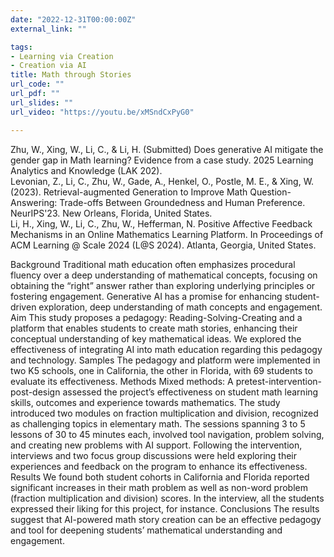 ```yaml
---
date: "2022-12-31T00:00:00Z"
external_link: ""

tags:
- Learning via Creation
- Creation via AI
title: Math through Stories
url_code: ""
url_pdf: ""
url_slides: ""
url_video: "https://youtu.be/xMSndCxPyG0"

---
```

Zhu, W., Xing, W., Li, C., & Li, H. (Submitted) Does generative AI mitigate the gender gap in Math learning? Evidence from a case study. 2025 Learning Analytics and Knowledge (LAK 202).\
Levonian, Z., Li, C., Zhu, W., Gade, A., Henkel, O., Postle, M. E., & Xing, W. (2023). Retrieval-augmented Generation to Improve Math Question-Answering: Trade-offs Between Groundedness and Human Preference. NeurIPS'23. New Orleans, Florida, United States.\
Li, H., Xing, W., Li, C., Zhu, W., Hefferman, N. Positive Affective Feedback Mechanisms in an Online Mathematics Learning Platform. In Proceedings of ACM Learning @ Scale 2024 (L@S 2024). Atlanta, Georgia, United States. 

Background
Traditional math education often emphasizes procedural fluency over a deep
understanding of mathematical concepts, focusing on obtaining the “right” answer
rather than exploring underlying principles or fostering engagement. Generative AI has
a promise for enhancing student-driven exploration, deep understanding of math
concepts and engagement.
Aim
This study proposes a pedagogy: Reading-Solving-Creating and a platform that
enables students to create math stories, enhancing their conceptual understanding of
key mathematical ideas. We explored the effectiveness of integrating AI into
math education regarding this pedagogy and technology.
Samples
The pedagogy and platform were implemented in two K5 schools, one in California, the
other in Florida, with 69 students to evaluate its effectiveness.
Methods
Mixed methods: A pretest-intervention-post-design assessed the project’s
effectiveness on student math learning skills, outcomes and experience towards mathematics. The study introduced two modules on fraction multiplication and division,
recognized as challenging topics in elementary math. The sessions spanning 3 to 5
lessons of 30 to 45 minutes each, involved tool navigation, problem solving, and
creating new problems with AI support. Following the intervention, interviews and two
focus group discussions were held exploring their experiences and feedback on the
program to enhance its effectiveness.
Results
We found both student cohorts in California and Florida reported significant increases
in their math problem as well as non-word problem (fraction multiplication and division)
scores. In the interview, all the students expressed their liking for this
project, for instance.
Conclusions
The results suggest that AI-powered math story creation can be an effective pedagogy
and tool for deepening students’ mathematical understanding and engagement.
